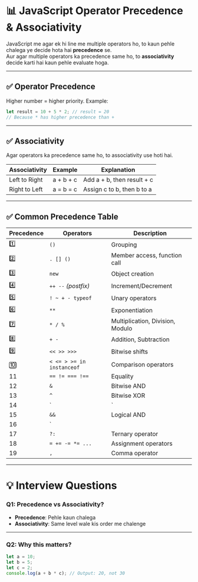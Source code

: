 # 📊 JavaScript Operator Precedence & Associativity

JavaScript me agar ek hi line me multiple operators ho, to kaun pehle chalega ye decide hota hai **precedence** se.  
Aur agar multiple operators ka precedence same ho, to **associativity** decide karti hai kaun pehle evaluate hoga.

---

## ✅ Operator Precedence

Higher number = higher priority. Example:

```js
let result = 10 + 5 * 2; // result = 20
// Because * has higher precedence than +
```

---

## ✅ Associativity

Agar operators ka precedence same ho, to associativity use hoti hai.

| Associativity     | Example     | Explanation                            |
|------------------|-------------|----------------------------------------|
| Left to Right     | a + b + c   | Add a + b, then result + c             |
| Right to Left     | a = b = c   | Assign c to b, then b to a             |

---

## ✅ Common Precedence Table

| Precedence | Operators                             | Description                                |
|------------|----------------------------------------|--------------------------------------------|
| 1️⃣         | `()`                                   | Grouping                                   |
| 2️⃣         | `. [] ()`                              | Member access, function call               |
| 3️⃣         | `new`                                  | Object creation                            |
| 4️⃣         | `++ --` *(postfix)*                   | Increment/Decrement                        |
| 5️⃣         | `! ~ + - typeof`                       | Unary operators                            |
| 6️⃣         | `**`                                   | Exponentiation                             |
| 7️⃣         | `* / %`                                | Multiplication, Division, Modulo           |
| 8️⃣         | `+ -`                                  | Addition, Subtraction                      |
| 9️⃣         | `<< >> >>>`                            | Bitwise shifts                             |
| 🔟         | `< <= > >= in instanceof`             | Comparison operators                       |
| 11         | `== != === !==`                        | Equality                                   |
| 12         | `&`                                     | Bitwise AND                                |
| 13         | `^`                                     | Bitwise XOR                                |
| 14         | `|`                                     | Bitwise OR                                 |
| 15         | `&&`                                    | Logical AND                                |
| 16         | `||`                                    | Logical OR                                 |
| 17         | `?:`                                    | Ternary operator                           |
| 18         | `= += -= *= ...`                        | Assignment operators                       |
| 19         | `,`                                     | Comma operator                             |

---

# 💡 Interview Questions

### Q1: Precedence vs Associativity?
- **Precedence**: Pehle kaun chalega
- **Associativity**: Same level wale kis order me chalenge

---

### Q2: Why this matters?

```js
let a = 10;
let b = 5;
let c = 2;
console.log(a + b * c); // Output: 20, not 30
```
